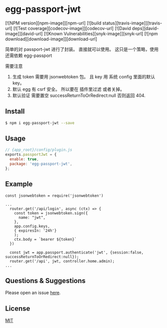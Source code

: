 # egg-passport-jwt

[![NPM version][npm-image]][npm-url]
[![build status][travis-image]][travis-url]
[![Test coverage][codecov-image]][codecov-url]
[![David deps][david-image]][david-url]
[![Known Vulnerabilities][snyk-image]][snyk-url]
[![npm download][download-image]][download-url]


<!--
Description here.
-->


简单的对 passport-jwt 进行了封装。  直接就可以使用。  这只是一个策略，使用还需依赖  egg-passport

需要注意

1. 生成 token 需要用 jsonwebtoken 包。 且 key 用 系统 config 里面的默认 key。
2. 默认 egg 有 csrf 安全。 所以要在 插件里过滤 或者关掉。
3. 默认验证 需要置空 successReturnToOrRedirect:null 否则返回 404.

## Install

```bash
$ npm i egg-passport-jwt --save
```

## Usage

```js
// {app_root}/config/plugin.js
exports.passportJwt = {
  enable: true,
  package: 'egg-passport-jwt',
};
```


## Example

<!-- example here -->
```
const jsonwebtoken = require('jsonwebtoken')

...
  router.get('/api/login', async (ctx) => {
    const token = jsonwebtoken.sign({
      name: "jwt",
    }, 
    app.config.keys, 
    { expiresIn: '24h'}
    );
    ctx.body = `bearer ${token}`
  })
  
  const jwt = app.passport.authenticate('jwt', {session:false, successReturnToOrRedirect:null});
  router.get('/api', jwt, controller.home.admin);
...
```
## Questions & Suggestions

Please open an issue [here](https://github.com/eggjs/egg/issues).

## License

[MIT](LICENSE)
